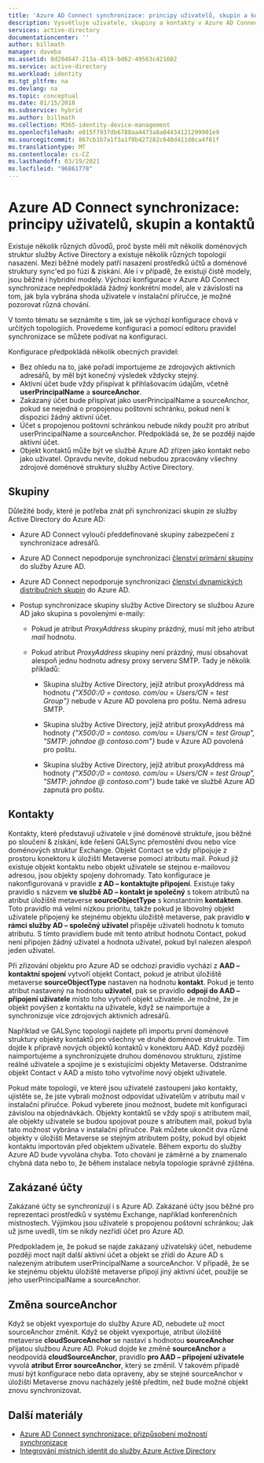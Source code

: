 ```yaml
---
title: 'Azure AD Connect synchronizace: principy uživatelů, skupin a kontaktů | Microsoft Docs'
description: Vysvětluje uživatele, skupiny a kontakty v Azure AD Connect synchronizaci.
services: active-directory
documentationcenter: ''
author: billmath
manager: daveba
ms.assetid: 8d204647-213a-4519-bd62-49563c421602
ms.service: active-directory
ms.workload: identity
ms.tgt_pltfrm: na
ms.devlang: na
ms.topic: conceptual
ms.date: 01/15/2018
ms.subservice: hybrid
ms.author: billmath
ms.collection: M365-identity-device-management
ms.openlocfilehash: e015f7937db6788aa4473a8a04434121299901e9
ms.sourcegitcommit: 867cb1b7a1f3a1f0b427282c648d411d0ca4f81f
ms.translationtype: MT
ms.contentlocale: cs-CZ
ms.lasthandoff: 03/19/2021
ms.locfileid: "96861778"
---
```

# <a name="azure-ad-connect-sync-understanding-users-groups-and-contacts"></a>Azure AD Connect synchronizace: principy uživatelů, skupin a kontaktů
Existuje několik různých důvodů, proč byste měli mít několik doménových struktur služby Active Directory a existuje několik různých topologií nasazení. Mezi běžné modely patří nasazení prostředků účtů a doménové struktury sync'ed po fúzi & získání. Ale i v případě, že existují čistě modely, jsou běžné i hybridní modely. Výchozí konfigurace v Azure AD Connect synchronizace nepředpokládá žádný konkrétní model, ale v závislosti na tom, jak byla vybrána shoda uživatele v instalační příručce, je možné pozorovat různá chování.

V tomto tématu se seznámíte s tím, jak se výchozí konfigurace chová v určitých topologiích. Provedeme konfiguraci a pomocí editoru pravidel synchronizace se můžete podívat na konfiguraci.

Konfigurace předpokládá několik obecných pravidel:
* Bez ohledu na to, jaké pořadí importujeme ze zdrojových aktivních adresářů, by měl být konečný výsledek vždycky stejný.
* Aktivní účet bude vždy přispívat k přihlašovacím údajům, včetně **userPrincipalName** a **sourceAnchor**.
* Zakázaný účet bude přispívat jako userPrincipalName a sourceAnchor, pokud se nejedná o propojenou poštovní schránku, pokud není k dispozici žádný aktivní účet.
* Účet s propojenou poštovní schránkou nebude nikdy použit pro atribut userPrincipalName a sourceAnchor. Předpokládá se, že se později najde aktivní účet.
* Objekt kontaktů může být ve službě Azure AD zřízen jako kontakt nebo jako uživatel. Opravdu nevíte, dokud nebudou zpracovány všechny zdrojové doménové struktury služby Active Directory.

## <a name="groups"></a>Skupiny
Důležité body, které je potřeba znát při synchronizaci skupin ze služby Active Directory do Azure AD:

* Azure AD Connect vyloučí předdefinované skupiny zabezpečení z synchronizace adresářů.

* Azure AD Connect nepodporuje synchronizaci [členství primární skupiny](/previous-versions/windows/it-pro/windows-server-2008-R2-and-2008/cc771489(v=ws.11)) do služby Azure AD.

* Azure AD Connect nepodporuje synchronizaci [členství dynamických distribučních skupin](/Exchange/recipients/dynamic-distribution-groups/dynamic-distribution-groups) do Azure AD.

* Postup synchronizace skupiny služby Active Directory se službou Azure AD jako skupina s povolenými e-maily:

    * Pokud je atribut *ProxyAddress* skupiny prázdný, musí mít jeho atribut *mail* hodnotu.

    * Pokud atribut *ProxyAddress* skupiny není prázdný, musí obsahovat alespoň jednu hodnotu adresy proxy serveru SMTP. Tady je několik příkladů:
    
      * Skupina služby Active Directory, jejíž atribut proxyAddress má hodnotu *{"X500:/0 = contoso. com/ou = Users/CN = test Group"}* nebude v Azure AD povolena pro poštu. Nemá adresu SMTP.
      
      * Skupina služby Active Directory, jejíž atribut proxyAddress má hodnoty *{"X500:/0 = contoso. com/ou = Users/CN = test Group", "SMTP: johndoe \@ contoso.com"}* bude v Azure AD povolená pro poštu.
      
      * Skupina služby Active Directory, jejíž atribut proxyAddress má hodnoty *{"X500:/0 = contoso. com/ou = Users/CN = test Group", "SMTP: johndoe \@ contoso.com"}* bude také ve službě Azure AD zapnutá pro poštu.

## <a name="contacts"></a>Kontakty
Kontakty, které představují uživatele v jiné doménové struktuře, jsou běžné po sloučení & získání, kde řešení GALSync přemostění dvou nebo více doménových struktur Exchange. Objekt Contact se vždy připojuje z prostoru konektoru k úložišti Metaverse pomocí atributu mail. Pokud již existuje objekt kontaktu nebo objekt uživatele se stejnou e-mailovou adresou, jsou objekty spojeny dohromady. Tato konfigurace je nakonfigurovaná v pravidle **z AD – kontaktujte připojení**. Existuje taky pravidlo s názvem **ve službě AD – kontakt je společný** s tokem atributů na atribut úložiště metaverse **sourceObjectType** s konstantním **kontaktem**. Toto pravidlo má velmi nízkou prioritu, takže pokud je libovolný objekt uživatele připojený ke stejnému objektu úložiště metaverse, pak pravidlo **v rámci služby AD – společný uživatel** přispěje uživateli hodnotu k tomuto atributu. S tímto pravidlem bude mít tento atribut hodnotu Contact, pokud není připojen žádný uživatel a hodnota uživatel, pokud byl nalezen alespoň jeden uživatel.

Při zřizování objektu pro Azure AD se odchozí pravidlo vychází z **AAD – kontaktní spojení** vytvoří objekt Contact, pokud je atribut úložiště metaverse **sourceObjectType** nastaven na hodnotu **kontakt**. Pokud je tento atribut nastavený na hodnotu **uživatel**, pak se pravidlo **odpojí do AAD – připojení uživatele** místo toho vytvoří objekt uživatele.
Je možné, že je objekt povýšen z kontaktu na uživatele, když se naimportuje a synchronizuje více zdrojových aktivních adresářů.

Například ve GALSync topologii najdete při importu první doménové struktury objekty kontaktů pro všechny ve druhé doménové struktuře. Tím dojde k přípravě nových objektů kontaktů v konektoru AAD. Když později naimportujeme a synchronizujete druhou doménovou strukturu, zjistíme reálné uživatele a spojíme je s existujícími objekty Metaverse. Odstraníme objekt Contact v AAD a místo toho vytvoříme nový objekt uživatele.

Pokud máte topologii, ve které jsou uživatelé zastoupeni jako kontakty, ujistěte se, že jste vybrali možnost odpovídat uživatelům v atributu mail v instalační příručce. Pokud vyberete jinou možnost, budete mít konfiguraci závislou na objednávkách. Objekty kontaktů se vždy spojí s atributem mail, ale objekty uživatele se budou spojovat pouze s atributem mail, pokud byla tato možnost vybrána v instalační příručce. Pak můžete ukončit dva různé objekty v úložišti Metaverse se stejným atributem pošty, pokud byl objekt kontaktu importován před objektem uživatele. Během exportu do služby Azure AD bude vyvolána chyba. Toto chování je záměrné a by znamenalo chybná data nebo to, že během instalace nebyla topologie správně zjištěna.

## <a name="disabled-accounts"></a>Zakázané účty
Zakázané účty se synchronizují i s Azure AD. Zakázané účty jsou běžné pro reprezentaci prostředků v systému Exchange, například konferenčních místnostech. Výjimkou jsou uživatelé s propojenou poštovní schránkou; Jak už jsme uvedli, tím se nikdy nezřídí účet pro Azure AD.

Předpokladem je, že pokud se najde zakázaný uživatelský účet, nebudeme později moct najít další aktivní účet a objekt se zřídí do Azure AD s nalezeným atributem userPrincipalName a sourceAnchor. V případě, že se ke stejnému objektu úložiště metaverse připojí jiný aktivní účet, použije se jeho userPrincipalName a sourceAnchor.

## <a name="changing-sourceanchor"></a>Změna sourceAnchor
Když se objekt vyexportuje do služby Azure AD, nebudete už moct sourceAnchor změnit. Když se objekt vyexportuje, atribut úložiště metaverse **cloudSourceAnchor** se nastaví s hodnotou **sourceAnchor** přijatou službou Azure AD. Pokud dojde ke změně **sourceAnchor** a neodpovídá **cloudSourceAnchor**, pravidlo **pro AAD – připojení uživatele** vyvolá **atribut Error sourceAnchor**, který se změnil. V takovém případě musí být konfigurace nebo data opraveny, aby se stejné sourceAnchor v úložišti Metaverse znovu nacházely ještě předtím, než bude možné objekt znovu synchronizovat.

## <a name="additional-resources"></a>Další materiály
* [Azure AD Connect synchronizace: přizpůsobení možností synchronizace](how-to-connect-sync-whatis.md)
* [Integrování místních identit do služby Azure Active Directory](whatis-hybrid-identity.md)
